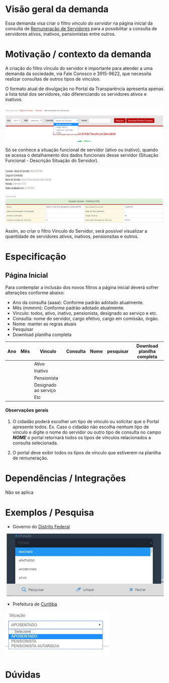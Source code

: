 
# Visão geral da demanda

Essa demanda visa criar o filtro *vínculo do servidor* na página inicial da consulta de [Remuneração de Servidores](http://www.transparencia.mg.gov.br/estado-pessoal/remuneracao-dos-servidores) para a possibilitar a consulta de servidores ativos, inativos, pensionistas entre outros.


# Motivação / contexto da demanda
A criação do filtro vínculo do servidor é importante para atender a uma demanda da sociedade, via Fale Conosco e 3915-9622, que necessita realizar consultas de outros tipos de vinculos.

O formato atual de divulgação no Portal da Transparência apresenta apenas a lista total dos servidores, não diferenciando os servidores ativos e inativos.

![](static/filtro.png)

Só se conhece a situação funcional de servidor (ativo ou inativo), quando se acessa o detalhamento dos dados funcionais desse servidor (Situação Funcional - Descrição Situação do Servidor).

![](static/detalhamento_servidor.jpg)

Assim, ao criar o filtro Vínculo do Servidor, será possível visualizar a quantidade de servidores ativos, inativos, pensionsitas e outros.

# Especificação

## Página Inicial

Para contemplar a inclusão dos novos filtros a página inicial deverá sofrer alterações conforme abaixo:

* Ano da consulta (aaaa): Conforme padrão adotado atualmente.
* Mês (mmmm): Conforme padrão adotado atualmente.
* Vínculo: todos, ativo, inativo, pensionista, designado ao serviço e etc.
* Consulta: nome do servidor, cargo efetivo, cargo em comissão, órgão.
* Nome: manter as regras atuais
* Pesquisar
* Download planilha completa



|Ano| Mês| Vínculo|Consulta|Nome|pesquisar| Download planilha completa|
----|----|----|---|----|----|-----|
|||Ativo|
|||Inativo
|||Pensionista
|||Designado ao serviço
|||Etc


#### __Observações gerais__


1. O cidadão poderá escolher um tipo de vínculo ou solicitar que o Portal apresente todos.
Ex. Caso o cidadão não escolha nenhum tipo de vínculo e digite o nome do servidor ou outro tipo de consulta no campo ___NOME___ o portal retornará todos os tipos de vínculos relacionados a consulta selecionada.

2. O portal deve exibir todos os tipos de vínculo que estiverem na planilha de remuneração.

# Dependências / Integrações

Não se aplica

# Exemplos / Pesquisa

* Governo do [Distrito Federal](http://www.transparencia.df.gov.br/#/servidores/remuneracao)

![](static/distritofederal.jpg)

* Prefeitura de [Curitiba](https://www.transparencia.curitiba.pr.gov.br/meta4/servidores.aspx)

![](static/curitiba.jpg)

# Dúvidas
